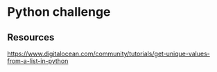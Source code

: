 # Python challenge
## Resources
https://www.digitalocean.com/community/tutorials/get-unique-values-from-a-list-in-python
